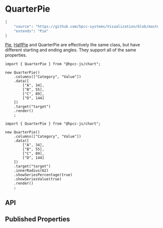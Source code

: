 # QuarterPie

```meta
{
    "source": "https://github.com/hpcc-systems/Visualization/blob/master/packages/chart/src/QuarterPie.ts#L3",
    "extends": "Pie"
}
```

[Pie](#./Pie.md), [HalfPie](#./HalfPie.md) and QuarterPie are effectively the same class, but have different starting and ending angles. They support all of the same properties.
```sample-code
import { QuarterPie } from "@hpcc-js/chart";

new QuarterPie()
    .columns(["Category", "Value"])
    .data([
        ["A", 34],
        ["B", 55],
        ["C", 89],
        ["D", 144]
    ])
    .target("target")
    .render()
    ;
```
```sample-code
import { QuarterPie } from "@hpcc-js/chart";

new QuarterPie()
    .columns(["Category", "Value"])
    .data([
        ["A", 34],
        ["B", 55],
        ["C", 89],
        ["D", 144]
    ])
    .target("target")
    .innerRadius(62)
    .showSeriesPercentage(true)
    .showSeriesValue(true)
    .render()
    ;
```

## API

## Published Properties
```@hpcc-js/chart:QuarterPie
```
